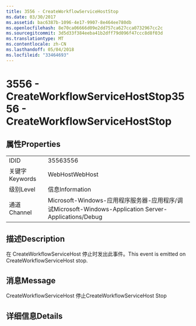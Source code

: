```yaml
---
title: 3556 - CreateWorkflowServiceHostStop
ms.date: 03/30/2017
ms.assetid: bac6387b-1096-4e17-9907-8e464ee780db
ms.openlocfilehash: 8e70ca06666d09e2dd757ca627cca0732967cc2c
ms.sourcegitcommit: 3d5d33f384eeba41b2dff79d096f47ccc8d8f03d
ms.translationtype: MT
ms.contentlocale: zh-CN
ms.lasthandoff: 05/04/2018
ms.locfileid: "33464693"
---
```

# <a name="3556---createworkflowservicehoststop"></a><span data-ttu-id="0a125-102">3556 - CreateWorkflowServiceHostStop</span><span class="sxs-lookup"><span data-stu-id="0a125-102">3556 - CreateWorkflowServiceHostStop</span></span>
## <a name="properties"></a><span data-ttu-id="0a125-103">属性</span><span class="sxs-lookup"><span data-stu-id="0a125-103">Properties</span></span>  
  
|||  
|-|-|  
|<span data-ttu-id="0a125-104">ID</span><span class="sxs-lookup"><span data-stu-id="0a125-104">ID</span></span>|<span data-ttu-id="0a125-105">3556</span><span class="sxs-lookup"><span data-stu-id="0a125-105">3556</span></span>|  
|<span data-ttu-id="0a125-106">关键字</span><span class="sxs-lookup"><span data-stu-id="0a125-106">Keywords</span></span>|<span data-ttu-id="0a125-107">WebHost</span><span class="sxs-lookup"><span data-stu-id="0a125-107">WebHost</span></span>|  
|<span data-ttu-id="0a125-108">级别</span><span class="sxs-lookup"><span data-stu-id="0a125-108">Level</span></span>|<span data-ttu-id="0a125-109">信息</span><span class="sxs-lookup"><span data-stu-id="0a125-109">Information</span></span>|  
|<span data-ttu-id="0a125-110">通道</span><span class="sxs-lookup"><span data-stu-id="0a125-110">Channel</span></span>|<span data-ttu-id="0a125-111">Microsoft-Windows-应用程序服务器-应用程序/调试</span><span class="sxs-lookup"><span data-stu-id="0a125-111">Microsoft-Windows-Application Server-Applications/Debug</span></span>|  
  
## <a name="description"></a><span data-ttu-id="0a125-112">描述</span><span class="sxs-lookup"><span data-stu-id="0a125-112">Description</span></span>  
 <span data-ttu-id="0a125-113">在 CreateWorkflowServiceHost 停止时发出此事件。</span><span class="sxs-lookup"><span data-stu-id="0a125-113">This event is emitted on CreateWorkflowServiceHost stop.</span></span>  
  
## <a name="message"></a><span data-ttu-id="0a125-114">消息</span><span class="sxs-lookup"><span data-stu-id="0a125-114">Message</span></span>  
 <span data-ttu-id="0a125-115">CreateWorkflowServiceHost 停止</span><span class="sxs-lookup"><span data-stu-id="0a125-115">CreateWorkflowServiceHost Stop</span></span>  
  
## <a name="details"></a><span data-ttu-id="0a125-116">详细信息</span><span class="sxs-lookup"><span data-stu-id="0a125-116">Details</span></span>
